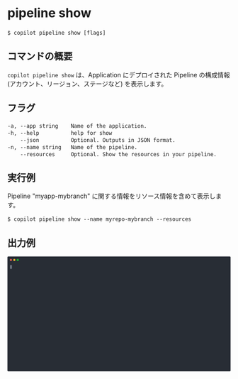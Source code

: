 # pipeline show
```console
$ copilot pipeline show [flags]
```

## コマンドの概要
`copilot pipeline show` は、Application にデプロイされた Pipeline の構成情報 (アカウント、リージョン、ステージなど) を表示します。

## フラグ
```
-a, --app string    Name of the application.
-h, --help          help for show
    --json          Optional. Outputs in JSON format.
-n, --name string   Name of the pipeline.
    --resources     Optional. Show the resources in your pipeline.
```

## 実行例
Pipeline "myapp-mybranch" に関する情報をリソース情報を含めて表示します。
```console
$ copilot pipeline show --name myrepo-mybranch --resources
```

## 出力例

![Running copilot pipeline show](https://raw.githubusercontent.com/kohidave/copilot-demos/master/pipeline-show.svg?sanitize=true)
